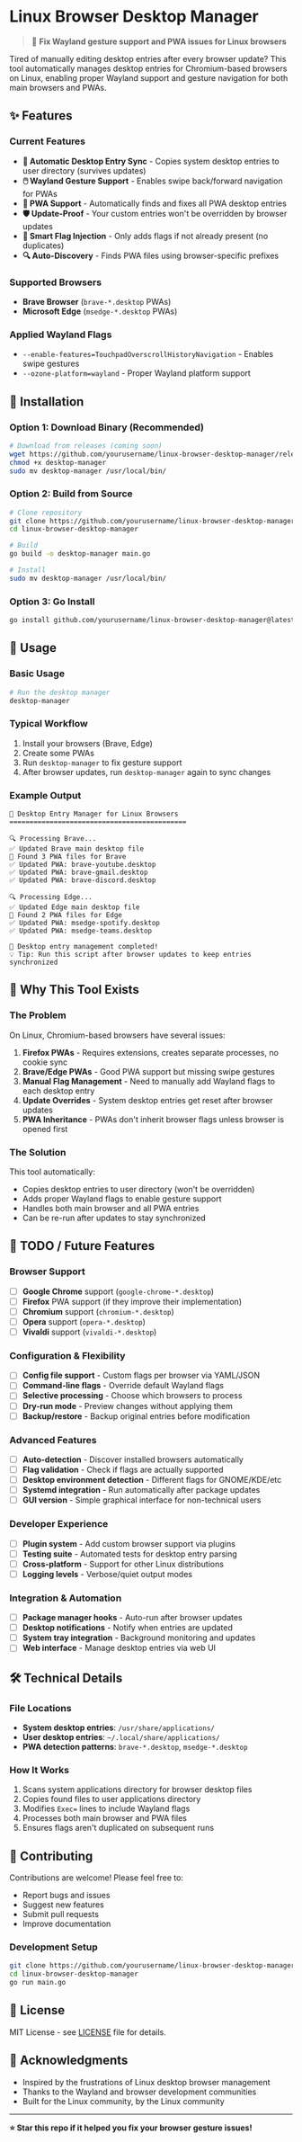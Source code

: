 # Linux Browser Desktop Manager

> 🚀 **Fix Wayland gesture support and PWA issues for Linux browsers**

Tired of manually editing desktop entries after every browser update? This tool automatically manages desktop entries for Chromium-based browsers on Linux, enabling proper Wayland support and gesture navigation for both main browsers and PWAs.

## ✨ Features

### Current Features

- **🔄 Automatic Desktop Entry Sync** - Copies system desktop entries to user directory (survives updates)
- **🖱️ Wayland Gesture Support** - Enables swipe back/forward navigation for PWAs
- **📱 PWA Support** - Automatically finds and fixes all PWA desktop entries
- **🛡️ Update-Proof** - Your custom entries won't be overridden by browser updates
- **🎯 Smart Flag Injection** - Only adds flags if not already present (no duplicates)
- **🔍 Auto-Discovery** - Finds PWA files using browser-specific prefixes

### Supported Browsers

- **Brave Browser** (`brave-*.desktop` PWAs)
- **Microsoft Edge** (`msedge-*.desktop` PWAs)

### Applied Wayland Flags

- `--enable-features=TouchpadOverscrollHistoryNavigation` - Enables swipe gestures
- `--ozone-platform=wayland` - Proper Wayland platform support

## 🚀 Installation

### Option 1: Download Binary (Recommended)

```bash
# Download from releases (coming soon)
wget https://github.com/yourusername/linux-browser-desktop-manager/releases/latest/download/desktop-manager
chmod +x desktop-manager
sudo mv desktop-manager /usr/local/bin/
```

### Option 2: Build from Source

```bash
# Clone repository
git clone https://github.com/yourusername/linux-browser-desktop-manager.git
cd linux-browser-desktop-manager

# Build
go build -o desktop-manager main.go

# Install
sudo mv desktop-manager /usr/local/bin/
```

### Option 3: Go Install

```bash
go install github.com/yourusername/linux-browser-desktop-manager@latest
```

## 📖 Usage

### Basic Usage

```bash
# Run the desktop manager
desktop-manager
```

### Typical Workflow

1. Install your browsers (Brave, Edge)
2. Create some PWAs
3. Run `desktop-manager` to fix gesture support
4. After browser updates, run `desktop-manager` again to sync changes

### Example Output

```
🚀 Desktop Entry Manager for Linux Browsers
============================================

🔍 Processing Brave...
✅ Updated Brave main desktop file
🔗 Found 3 PWA files for Brave
✅ Updated PWA: brave-youtube.desktop
✅ Updated PWA: brave-gmail.desktop
✅ Updated PWA: brave-discord.desktop

🔍 Processing Edge...
✅ Updated Edge main desktop file
🔗 Found 2 PWA files for Edge
✅ Updated PWA: msedge-spotify.desktop
✅ Updated PWA: msedge-teams.desktop

🎉 Desktop entry management completed!
💡 Tip: Run this script after browser updates to keep entries synchronized
```

## 🧩 Why This Tool Exists

### The Problem

On Linux, Chromium-based browsers have several issues:

1. **Firefox PWAs** - Requires extensions, creates separate processes, no cookie sync
2. **Brave/Edge PWAs** - Good PWA support but missing swipe gestures
3. **Manual Flag Management** - Need to manually add Wayland flags to each desktop entry
4. **Update Overrides** - System desktop entries get reset after browser updates
5. **PWA Inheritance** - PWAs don't inherit browser flags unless browser is opened first

### The Solution

This tool automatically:

- Copies desktop entries to user directory (won't be overridden)
- Adds proper Wayland flags to enable gesture support
- Handles both main browser and all PWA entries
- Can be re-run after updates to stay synchronized

## 🔮 TODO / Future Features

### Browser Support

- [ ] **Google Chrome** support (`google-chrome-*.desktop`)
- [ ] **Firefox** PWA support (if they improve their implementation)
- [ ] **Chromium** support (`chromium-*.desktop`)
- [ ] **Opera** support (`opera-*.desktop`)
- [ ] **Vivaldi** support (`vivaldi-*.desktop`)

### Configuration & Flexibility

- [ ] **Config file support** - Custom flags per browser via YAML/JSON
- [ ] **Command-line flags** - Override default Wayland flags
- [ ] **Selective processing** - Choose which browsers to process
- [ ] **Dry-run mode** - Preview changes without applying them
- [ ] **Backup/restore** - Backup original entries before modification

### Advanced Features

- [ ] **Auto-detection** - Discover installed browsers automatically
- [ ] **Flag validation** - Check if flags are actually supported
- [ ] **Desktop environment detection** - Different flags for GNOME/KDE/etc
- [ ] **Systemd integration** - Run automatically after package updates
- [ ] **GUI version** - Simple graphical interface for non-technical users

### Developer Experience

- [ ] **Plugin system** - Add custom browser support via plugins
- [ ] **Testing suite** - Automated tests for desktop entry parsing
- [ ] **Cross-platform** - Support for other Linux distributions
- [ ] **Logging levels** - Verbose/quiet output modes

### Integration & Automation

- [ ] **Package manager hooks** - Auto-run after browser updates
- [ ] **Desktop notifications** - Notify when entries are updated
- [ ] **System tray integration** - Background monitoring and updates
- [ ] **Web interface** - Manage desktop entries via web UI

## 🛠️ Technical Details

### File Locations

- **System desktop entries**: `/usr/share/applications/`
- **User desktop entries**: `~/.local/share/applications/`
- **PWA detection patterns**: `brave-*.desktop`, `msedge-*.desktop`

### How It Works

1. Scans system applications directory for browser desktop files
2. Copies found files to user applications directory
3. Modifies `Exec=` lines to include Wayland flags
4. Processes both main browser and PWA files
5. Ensures flags aren't duplicated on subsequent runs

## 🤝 Contributing

Contributions are welcome! Please feel free to:

- Report bugs and issues
- Suggest new features
- Submit pull requests
- Improve documentation

### Development Setup

```bash
git clone https://github.com/yourusername/linux-browser-desktop-manager.git
cd linux-browser-desktop-manager
go run main.go
```

## 📄 License

MIT License - see [LICENSE](LICENSE) file for details.

## 🙏 Acknowledgments

- Inspired by the frustrations of Linux desktop browser management
- Thanks to the Wayland and browser development communities
- Built for the Linux community, by the Linux community

---

**⭐ Star this repo if it helped you fix your browser gesture issues!**
